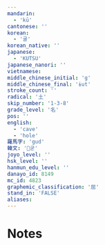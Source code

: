 ```yaml
---
mandarin:
  - 'kū'
cantonese: ''
korean:
  - '굴'
korean_native: ''
japanese:
  - 'KUTSU'
japanese_nanori: ''
vietnamese:
middle_chinese_initial: 'g'
middle_chinese_final: 'ɨut'
stroke_count: ''
radical: '土'
skip_number: '1-3-8'
grade_level: '名'
pos: ''
english:
  - 'cave'
  - 'hole'
羅馬字: 'gud'
韓文: '굳'
joyo_level: ''
hsk_level: ''
hanmun_edu_level: ''
danayo_id: 8149
mc_id: 4823
graphemic_classification: '屈'
stand_in: 'FALSE'
aliases:
---
```


# Notes
